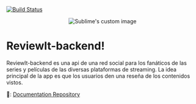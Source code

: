 [![Build Status](https://travis-ci.org/martinCastello/review-it-backend.svg?branch=main)](https://travis-ci.org/martinCastello/review-it-backend)

<p align="center">
  <img src="https://user-images.githubusercontent.com/31372437/114325573-30c18f80-9b07-11eb-9415-5ac9af7ebd8d.jpeg" alt="Sublime's custom image"/>
</p>

# ReviewIt-backend!

ReviewIt-backend es una api de una red social para los fanáticos de las series y películas de las diversas plataformas de streaming. La idea principal de la app es que los usuarios den una reseña de los contenidos vistos.

📖: [Documentation Repository](https://github.com/MaarLop/review-it-documentation)
